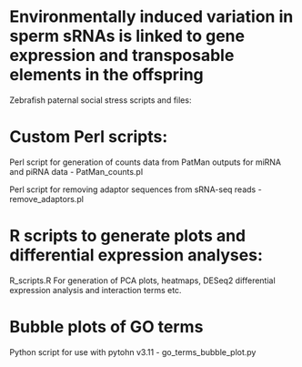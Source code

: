 # Environmentally induced variation in sperm sRNAs is linked to gene expression and transposable elements in the offspring

Zebrafish paternal social stress scripts and files:

# Custom Perl scripts:

Perl script for generation of counts data from PatMan outputs for miRNA and piRNA data - PatMan_counts.pl

Perl script for removing adaptor sequences from sRNA-seq reads - remove_adaptors.pl


# R scripts to generate plots and differential expression analyses:

R_scripts.R
For generation of PCA plots, heatmaps, DESeq2 differential expression analysis and interaction terms etc.

# Bubble plots of GO terms
Python script for use with pytohn v3.11 - go_terms_bubble_plot.py
